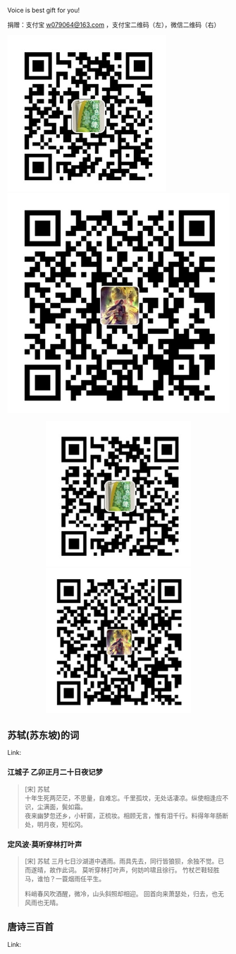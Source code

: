 Voice is best gift for you!

捐赠：支付宝 w079064@163.com ，支付宝二维码（左），微信二维码（右）

![ali](./pics/alipay_w.jpg)  ![weixin](./pics/weixinpay_w.jpg)

<div align="center">
<img src="https://github.com/wyscjm/my_voice/blob/master/pics/alipay_w.jpg" alt="" height="330" width="330" />
<img src="https://github.com/wyscjm/my_voice/blob/master/pics/weixinpay_w.jpg" alt="" height="330" width="330" /><br>
</div>



## 苏轼(苏东坡)的词

Link:

### 江城子 乙卯正月二十日夜记梦
> [宋] 苏轼   
> 十年生死两茫茫，不思量，自难忘。千里孤坟，无处话凄凉。纵使相逢应不识，尘满面，鬓如霜。   
> 夜来幽梦忽还乡，小轩窗，正梳妆。相顾无言，惟有泪千行。料得年年肠断处，明月夜，短松冈。   

### 定风波·莫听穿林打叶声
> [宋] 苏轼
> 三月七日沙湖道中遇雨。雨具先去，同行皆狼狈，余独不觉。已而遂晴，故作此词。
> 莫听穿林打叶声，何妨吟啸且徐行。 
> 竹杖芒鞋轻胜马，谁怕？一蓑烟雨任平生。 
> 
> 料峭春风吹酒醒，微冷，山头斜照却相迎。 
> 回首向来萧瑟处，归去，也无风雨也无晴。



## 唐诗三百首

Link:




